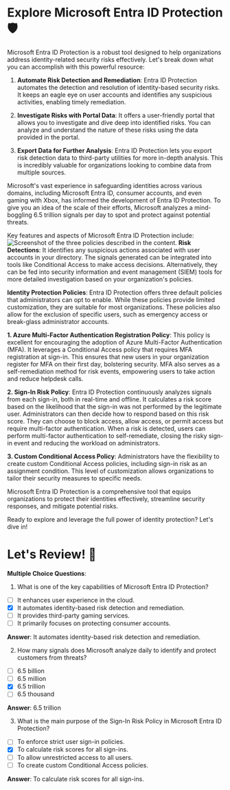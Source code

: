 # Explore Microsoft Entra ID Protection 🛡️

Microsoft Entra ID Protection is a robust tool designed to help organizations address identity-related security risks effectively. Let's break down what you can accomplish with this powerful resource:

1. **Automate Risk Detection and Remediation**: Entra ID Protection automates the detection and resolution of identity-based security risks. It keeps an eagle eye on user accounts and identifies any suspicious activities, enabling timely remediation.

2. **Investigate Risks with Portal Data**: It offers a user-friendly portal that allows you to investigate and dive deep into identified risks. You can analyze and understand the nature of these risks using the data provided in the portal.

3. **Export Data for Further Analysis**: Entra ID Protection lets you export risk detection data to third-party utilities for more in-depth analysis. This is incredibly valuable for organizations looking to combine data from multiple sources.

Microsoft's vast experience in safeguarding identities across various domains, including Microsoft Entra ID, consumer accounts, and even gaming with Xbox, has informed the development of Entra ID Protection. To give you an idea of the scale of their efforts, Microsoft analyzes a mind-boggling 6.5 trillion signals per day to spot and protect against potential threats.

Key features and aspects of Microsoft Entra ID Protection include:
![Screenshot of the three policies described in the content.](https://learn.microsoft.com/en-us/training/wwl-azure/azure-ad-identity-protection/media/az500-identity-protection-2455a26b.png)
**Risk Detections**: It identifies any suspicious actions associated with user accounts in your directory. The signals generated can be integrated into tools like Conditional Access to make access decisions. Alternatively, they can be fed into security information and event management (SIEM) tools for more detailed investigation based on your organization's policies.

**Identity Protection Policies**: Entra ID Protection offers three default policies that administrators can opt to enable. While these policies provide limited customization, they are suitable for most organizations. These policies also allow for the exclusion of specific users, such as emergency access or break-glass administrator accounts.

**1. Azure Multi-Factor Authentication Registration Policy**: This policy is excellent for encouraging the adoption of Azure Multi-Factor Authentication (MFA). It leverages a Conditional Access policy that requires MFA registration at sign-in. This ensures that new users in your organization register for MFA on their first day, bolstering security. MFA also serves as a self-remediation method for risk events, empowering users to take action and reduce helpdesk calls.

**2. Sign-In Risk Policy**: Entra ID Protection continuously analyzes signals from each sign-in, both in real-time and offline. It calculates a risk score based on the likelihood that the sign-in was not performed by the legitimate user. Administrators can then decide how to respond based on this risk score. They can choose to block access, allow access, or permit access but require multi-factor authentication. When a risk is detected, users can perform multi-factor authentication to self-remediate, closing the risky sign-in event and reducing the workload on administrators.

**3. Custom Conditional Access Policy**: Administrators have the flexibility to create custom Conditional Access policies, including sign-in risk as an assignment condition. This level of customization allows organizations to tailor their security measures to specific needs.

Microsoft Entra ID Protection is a comprehensive tool that equips organizations to protect their identities effectively, streamline security responses, and mitigate potential risks.

Ready to explore and leverage the full power of identity protection? Let's dive in!

# Let's Review! 🧐

**Multiple Choice Questions**:

1. What is one of the key capabilities of Microsoft Entra ID Protection?

- [ ] It enhances user experience in the cloud.
- [x] It automates identity-based risk detection and remediation.
- [ ] It provides third-party gaming services.
- [ ] It primarily focuses on protecting consumer accounts.

**Answer**: It automates identity-based risk detection and remediation.

2. How many signals does Microsoft analyze daily to identify and protect customers from threats?

- [ ] 6.5 billion
- [ ] 6.5 million
- [x] 6.5 trillion
- [ ] 6.5 thousand

**Answer**: 6.5 trillion

3. What is the main purpose of the Sign-In Risk Policy in Microsoft Entra ID Protection?

- [ ] To enforce strict user sign-in policies.
- [x] To calculate risk scores for all sign-ins.
- [ ] To allow unrestricted access to all users.
- [ ] To create custom Conditional Access policies.

**Answer**: To calculate risk scores for all sign-ins.